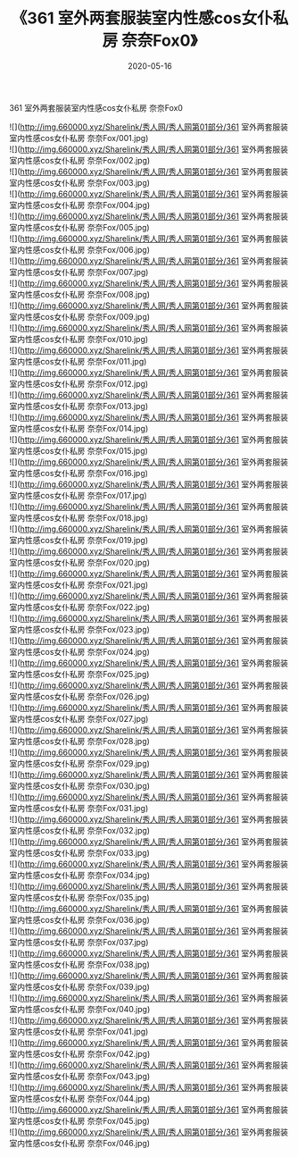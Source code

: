 ﻿---
layout: post
title:  《361 室外两套服装室内性感cos女仆私房 奈奈Fox0》
date:   2020-05-16
img: http://img.660000.xyz/Sharelink/秀人网/秀人网第01部分/361 室外两套服装室内性感cos女仆私房 奈奈Fox0/000.jpg
categories: [美女, 清纯, 唯美]
---

361 室外两套服装室内性感cos女仆私房 奈奈Fox0

  ![](http://img.660000.xyz/Sharelink/秀人网/秀人网第01部分/361 室外两套服装室内性感cos女仆私房 奈奈Fox/001.jpg) <br> ![](http://img.660000.xyz/Sharelink/秀人网/秀人网第01部分/361 室外两套服装室内性感cos女仆私房 奈奈Fox/002.jpg) <br> ![](http://img.660000.xyz/Sharelink/秀人网/秀人网第01部分/361 室外两套服装室内性感cos女仆私房 奈奈Fox/003.jpg) <br> ![](http://img.660000.xyz/Sharelink/秀人网/秀人网第01部分/361 室外两套服装室内性感cos女仆私房 奈奈Fox/004.jpg) <br> ![](http://img.660000.xyz/Sharelink/秀人网/秀人网第01部分/361 室外两套服装室内性感cos女仆私房 奈奈Fox/005.jpg) <br> ![](http://img.660000.xyz/Sharelink/秀人网/秀人网第01部分/361 室外两套服装室内性感cos女仆私房 奈奈Fox/006.jpg) <br> ![](http://img.660000.xyz/Sharelink/秀人网/秀人网第01部分/361 室外两套服装室内性感cos女仆私房 奈奈Fox/007.jpg) <br> ![](http://img.660000.xyz/Sharelink/秀人网/秀人网第01部分/361 室外两套服装室内性感cos女仆私房 奈奈Fox/008.jpg) <br> ![](http://img.660000.xyz/Sharelink/秀人网/秀人网第01部分/361 室外两套服装室内性感cos女仆私房 奈奈Fox/009.jpg) <br> ![](http://img.660000.xyz/Sharelink/秀人网/秀人网第01部分/361 室外两套服装室内性感cos女仆私房 奈奈Fox/010.jpg) <br> ![](http://img.660000.xyz/Sharelink/秀人网/秀人网第01部分/361 室外两套服装室内性感cos女仆私房 奈奈Fox/011.jpg) <br> ![](http://img.660000.xyz/Sharelink/秀人网/秀人网第01部分/361 室外两套服装室内性感cos女仆私房 奈奈Fox/012.jpg) <br> ![](http://img.660000.xyz/Sharelink/秀人网/秀人网第01部分/361 室外两套服装室内性感cos女仆私房 奈奈Fox/013.jpg) <br> ![](http://img.660000.xyz/Sharelink/秀人网/秀人网第01部分/361 室外两套服装室内性感cos女仆私房 奈奈Fox/014.jpg) <br> ![](http://img.660000.xyz/Sharelink/秀人网/秀人网第01部分/361 室外两套服装室内性感cos女仆私房 奈奈Fox/015.jpg) <br> ![](http://img.660000.xyz/Sharelink/秀人网/秀人网第01部分/361 室外两套服装室内性感cos女仆私房 奈奈Fox/016.jpg) <br> ![](http://img.660000.xyz/Sharelink/秀人网/秀人网第01部分/361 室外两套服装室内性感cos女仆私房 奈奈Fox/017.jpg) <br> ![](http://img.660000.xyz/Sharelink/秀人网/秀人网第01部分/361 室外两套服装室内性感cos女仆私房 奈奈Fox/018.jpg) <br> ![](http://img.660000.xyz/Sharelink/秀人网/秀人网第01部分/361 室外两套服装室内性感cos女仆私房 奈奈Fox/019.jpg) <br> ![](http://img.660000.xyz/Sharelink/秀人网/秀人网第01部分/361 室外两套服装室内性感cos女仆私房 奈奈Fox/020.jpg) <br> ![](http://img.660000.xyz/Sharelink/秀人网/秀人网第01部分/361 室外两套服装室内性感cos女仆私房 奈奈Fox/021.jpg) <br> ![](http://img.660000.xyz/Sharelink/秀人网/秀人网第01部分/361 室外两套服装室内性感cos女仆私房 奈奈Fox/022.jpg) <br> ![](http://img.660000.xyz/Sharelink/秀人网/秀人网第01部分/361 室外两套服装室内性感cos女仆私房 奈奈Fox/023.jpg) <br> ![](http://img.660000.xyz/Sharelink/秀人网/秀人网第01部分/361 室外两套服装室内性感cos女仆私房 奈奈Fox/024.jpg) <br> ![](http://img.660000.xyz/Sharelink/秀人网/秀人网第01部分/361 室外两套服装室内性感cos女仆私房 奈奈Fox/025.jpg) <br> ![](http://img.660000.xyz/Sharelink/秀人网/秀人网第01部分/361 室外两套服装室内性感cos女仆私房 奈奈Fox/026.jpg) <br> ![](http://img.660000.xyz/Sharelink/秀人网/秀人网第01部分/361 室外两套服装室内性感cos女仆私房 奈奈Fox/027.jpg) <br> ![](http://img.660000.xyz/Sharelink/秀人网/秀人网第01部分/361 室外两套服装室内性感cos女仆私房 奈奈Fox/028.jpg) <br> ![](http://img.660000.xyz/Sharelink/秀人网/秀人网第01部分/361 室外两套服装室内性感cos女仆私房 奈奈Fox/029.jpg) <br> ![](http://img.660000.xyz/Sharelink/秀人网/秀人网第01部分/361 室外两套服装室内性感cos女仆私房 奈奈Fox/030.jpg) <br> ![](http://img.660000.xyz/Sharelink/秀人网/秀人网第01部分/361 室外两套服装室内性感cos女仆私房 奈奈Fox/031.jpg) <br> ![](http://img.660000.xyz/Sharelink/秀人网/秀人网第01部分/361 室外两套服装室内性感cos女仆私房 奈奈Fox/032.jpg) <br> ![](http://img.660000.xyz/Sharelink/秀人网/秀人网第01部分/361 室外两套服装室内性感cos女仆私房 奈奈Fox/033.jpg) <br> ![](http://img.660000.xyz/Sharelink/秀人网/秀人网第01部分/361 室外两套服装室内性感cos女仆私房 奈奈Fox/034.jpg) <br> ![](http://img.660000.xyz/Sharelink/秀人网/秀人网第01部分/361 室外两套服装室内性感cos女仆私房 奈奈Fox/035.jpg) <br> ![](http://img.660000.xyz/Sharelink/秀人网/秀人网第01部分/361 室外两套服装室内性感cos女仆私房 奈奈Fox/036.jpg) <br> ![](http://img.660000.xyz/Sharelink/秀人网/秀人网第01部分/361 室外两套服装室内性感cos女仆私房 奈奈Fox/037.jpg) <br> ![](http://img.660000.xyz/Sharelink/秀人网/秀人网第01部分/361 室外两套服装室内性感cos女仆私房 奈奈Fox/038.jpg) <br> ![](http://img.660000.xyz/Sharelink/秀人网/秀人网第01部分/361 室外两套服装室内性感cos女仆私房 奈奈Fox/039.jpg) <br> ![](http://img.660000.xyz/Sharelink/秀人网/秀人网第01部分/361 室外两套服装室内性感cos女仆私房 奈奈Fox/040.jpg) <br> ![](http://img.660000.xyz/Sharelink/秀人网/秀人网第01部分/361 室外两套服装室内性感cos女仆私房 奈奈Fox/041.jpg) <br> ![](http://img.660000.xyz/Sharelink/秀人网/秀人网第01部分/361 室外两套服装室内性感cos女仆私房 奈奈Fox/042.jpg) <br> ![](http://img.660000.xyz/Sharelink/秀人网/秀人网第01部分/361 室外两套服装室内性感cos女仆私房 奈奈Fox/043.jpg) <br> ![](http://img.660000.xyz/Sharelink/秀人网/秀人网第01部分/361 室外两套服装室内性感cos女仆私房 奈奈Fox/044.jpg) <br> ![](http://img.660000.xyz/Sharelink/秀人网/秀人网第01部分/361 室外两套服装室内性感cos女仆私房 奈奈Fox/045.jpg) <br> ![](http://img.660000.xyz/Sharelink/秀人网/秀人网第01部分/361 室外两套服装室内性感cos女仆私房 奈奈Fox/046.jpg) <br>